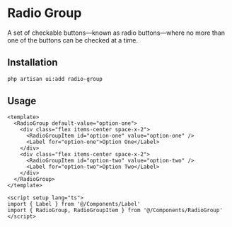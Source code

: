 # Radio Group

A set of checkable buttons—known as radio buttons—where no more than one of the buttons can be checked at a time.

<ComponentPreview name="RadioGroup" />

## Installation

```bash
php artisan ui:add radio-group
```

## Usage

```vue
<template>
  <RadioGroup default-value="option-one">
    <div class="flex items-center space-x-2">
      <RadioGroupItem id="option-one" value="option-one" />
      <Label for="option-one">Option One</Label>
    </div>
    <div class="flex items-center space-x-2">
      <RadioGroupItem id="option-two" value="option-two" />
      <Label for="option-two">Option Two</Label>
    </div>
  </RadioGroup>
</template>

<script setup lang="ts">
import { Label } from '@/Components/Label'
import { RadioGroup, RadioGroupItem } from '@/Components/RadioGroup'
</script>
```

